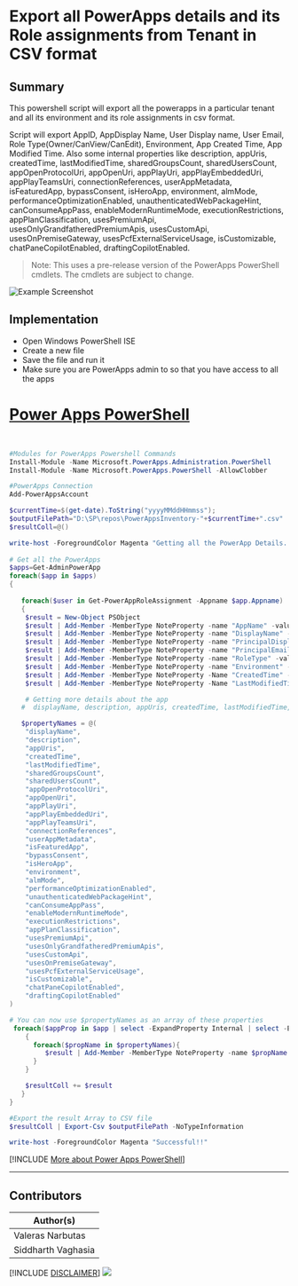 

# Export all PowerApps details and its Role assignments from Tenant in CSV format

## Summary

This powershell script will export all the powerapps in a particular tenant and all its environment and its role assignments in csv format.


Script will export AppID, AppDisplay Name, User Display name, User Email, Role Type(Owner/CanView/CanEdit), Environment, App Created Time, App Modified Time.
Also some internal properties like description, appUris, createdTime, lastModifiedTime, sharedGroupsCount, sharedUsersCount, appOpenProtocolUri, appOpenUri, appPlayUri, appPlayEmbeddedUri, appPlayTeamsUri, connectionReferences, userAppMetadata, isFeaturedApp, bypassConsent, isHeroApp, environment, almMode, performanceOptimizationEnabled, unauthenticatedWebPackageHint, canConsumeAppPass, enableModernRuntimeMode, executionRestrictions, appPlanClassification, usesPremiumApi, usesOnlyGrandfatheredPremiumApis, usesCustomApi, usesOnPremiseGateway, usesPcfExternalServiceUsage, isCustomizable, chatPaneCopilotEnabled, draftingCopilotEnabled.

> Note: This uses a pre-release version of the PowerApps PowerShell cmdlets. The cmdlets are subject to change.

![Example Screenshot](assets/SampleOutPut.png)


## Implementation

- Open Windows PowerShell ISE
- Create a new file
- Save the file and run it
- Make sure you are PowerApps admin to so that you have access to all the apps
 
# [Power Apps PowerShell](#tab/powerapps-ps)
```powershell


#Modules for PowerApps Powershell Commands
Install-Module -Name Microsoft.PowerApps.Administration.PowerShell
Install-Module -Name Microsoft.PowerApps.PowerShell -AllowClobber

#PowerApps Connection
Add-PowerAppsAccount

$currentTime=$(get-date).ToString("yyyyMMddHHmmss");    
$outputFilePath="D:\SP\repos\PowerAppsInventory-"+$currentTime+".csv"    
$resultColl=@()   

write-host -ForegroundColor Magenta "Getting all the PowerApp Details..."  
   
# Get all the PowerApps  
$apps=Get-AdminPowerApp 
foreach($app in $apps)  
{  
   
   foreach($user in Get-PowerAppRoleAssignment -Appname $app.Appname)
   { 
    $result = New-Object PSObject
    $result | Add-Member -MemberType NoteProperty -name "AppName" -value $app.AppName -Force
    $result | Add-Member -MemberType NoteProperty -name "DisplayName" -value $app.DisplayName  -Force
    $result | Add-Member -MemberType NoteProperty -name "PrincipalDisplayName" -value $user.PrincipalDisplayName-Force
    $result | Add-Member -MemberType NoteProperty -name "PrincipalEmail" -value $user.PrincipalEmail-Force
    $result | Add-Member -MemberType NoteProperty -name "RoleType" -value $user.RoleType-Force
    $result | Add-Member -MemberType NoteProperty -name "Environment" -value $app.EnvironmentName -Force
    $result | Add-Member -MemberType NoteProperty -Name "CreatedTime" -value $app.CreatedTime  -Force
    $result | Add-Member -MemberType NoteProperty -Name "LastModifiedTime" -value $app.LastModifiedTime  -Force

    # Getting more details about the app
   #  displayName, description, appUris, createdTime, lastModifiedTime, sharedGroupsCount, sharedUsersCount, appOpenProtocolUri, appOpenUri, appPlayUri, appPlayEmbeddedUri, appPlayTeamsUri, connectionReferences, userAppMetadata, isFeaturedApp, bypassConsent, isHeroApp, environment, almMode, performanceOptimizationEnabled, unauthenticatedWebPackageHint, canConsumeAppPass, enableModernRuntimeMode, executionRestrictions, appPlanClassification, usesPremiumApi, usesOnlyGrandfatheredPremiumApis, usesCustomApi, usesOnPremiseGateway, usesPcfExternalServiceUsage, isCustomizable, chatPaneCopilotEnabled, draftingCopilotEnabled

   $propertyNames = @(
    "displayName",
    "description",
    "appUris",
    "createdTime",
    "lastModifiedTime",
    "sharedGroupsCount",
    "sharedUsersCount",
    "appOpenProtocolUri",
    "appOpenUri",
    "appPlayUri",
    "appPlayEmbeddedUri",
    "appPlayTeamsUri",
    "connectionReferences",
    "userAppMetadata",
    "isFeaturedApp",
    "bypassConsent",
    "isHeroApp",
    "environment",
    "almMode",
    "performanceOptimizationEnabled",
    "unauthenticatedWebPackageHint",
    "canConsumeAppPass",
    "enableModernRuntimeMode",
    "executionRestrictions",
    "appPlanClassification",
    "usesPremiumApi",
    "usesOnlyGrandfatheredPremiumApis",
    "usesCustomApi",
    "usesOnPremiseGateway",
    "usesPcfExternalServiceUsage",
    "isCustomizable",
    "chatPaneCopilotEnabled",
    "draftingCopilotEnabled"
)

# You can now use $propertyNames as an array of these properties
 foreach($appProp in $app | select -ExpandProperty Internal | select -ExpandProperty Properties)
    {
      foreach($propName in $propertyNames){
         $result | Add-Member -MemberType NoteProperty -name $propName -value $appProp.$propName -Force
      }
    }

    $resultColl += $result 
   }
}  

#Export the result Array to CSV file  
$resultColl | Export-Csv $outputFilePath -NoTypeInformation 

write-host -ForegroundColor Magenta "Successful!!"  

```
[!INCLUDE [More about Power Apps PowerShell](../../docfx/includes/MORE-POWERAPPS.md)]
***

## Contributors

| Author(s) |
|-----------|
| Valeras Narbutas |
| Siddharth Vaghasia |

[!INCLUDE [DISCLAIMER](../../docfx/includes/DISCLAIMER.md)]
<img src="https://m365-visitor-stats.azurewebsites.net/script-samples/scripts/powerapps-get-app-users-list-csv" aria-hidden="true" />

